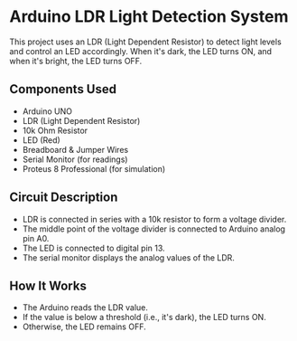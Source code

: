 # Arduino LDR Light Detection System

This project uses an LDR (Light Dependent Resistor) to detect light levels and control an LED accordingly. When it's dark, the LED turns ON, and when it's bright, the LED turns OFF.

##  Components Used

- Arduino UNO
- LDR (Light Dependent Resistor)
- 10k Ohm Resistor
- LED (Red)
- Breadboard & Jumper Wires
- Serial Monitor (for readings)
- Proteus 8 Professional (for simulation)

##  Circuit Description

- LDR is connected in series with a 10k resistor to form a voltage divider.
- The middle point of the voltage divider is connected to Arduino analog pin A0.
- The LED is connected to digital pin 13.
- The serial monitor displays the analog values of the LDR.


##  How It Works

- The Arduino reads the LDR value.
- If the value is below a threshold (i.e., it's dark), the LED turns ON.
- Otherwise, the LED remains OFF.



